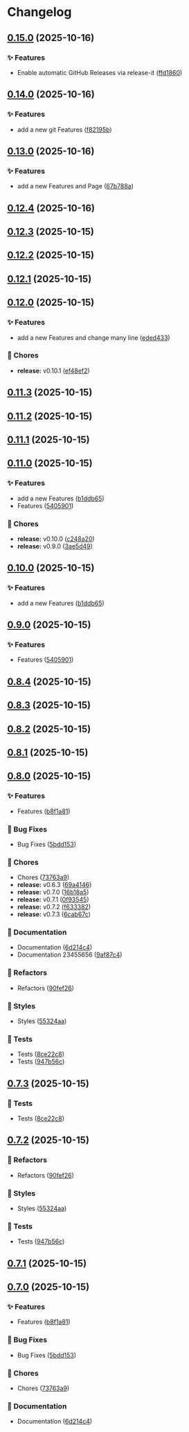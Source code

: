 # Changelog

## [0.15.0](https://github.com/zkhan360healthtek/release/compare/v0.14.0...v0.15.0) (2025-10-16)

### ✨ Features

* Enable automatic GitHub Releases via release-it ([ffd1860](https://github.com/zkhan360healthtek/release/commit/ffd18604e076ff205c5f013c0d4edb4784963c9e))

## [0.14.0](https://github.com/zkhan360healthtek/release/compare/v0.13.0...v0.14.0) (2025-10-16)

### ✨ Features

* add a new git Features ([f82195b](https://github.com/zkhan360healthtek/release/commit/f82195b3800277a329c6a5655720c343d51a9fc4))

## [0.13.0](https://github.com/zkhan360healthtek/release/compare/v0.12.4...v0.13.0) (2025-10-16)

### ✨ Features

* add a new Features and Page ([67b788a](https://github.com/zkhan360healthtek/release/commit/67b788ad9c79d8928120a32efc19919b9de829bc))

## [0.12.4](https://github.com/zkhan360healthtek/release/compare/v0.12.3...v0.12.4) (2025-10-16)

## [0.12.3](https://github.com/zkhan360healthtek/release/compare/v0.12.2...v0.12.3) (2025-10-15)

## [0.12.2](https://github.com/zkhan360healthtek/release/compare/v0.12.1...v0.12.2) (2025-10-15)

## [0.12.1](https://github.com/zkhan360healthtek/release/compare/v0.12.0...v0.12.1) (2025-10-15)

## [0.12.0](https://github.com/zkhan360healthtek/release/compare/v0.11.3...v0.12.0) (2025-10-15)

### ✨ Features

* add a new Features and change many line ([eded433](https://github.com/zkhan360healthtek/release/commit/eded4338aead7b455cabd15bf60fb98d3da923e1))

### 🧹 Chores

* **release:** v0.10.1 ([ef48ef2](https://github.com/zkhan360healthtek/release/commit/ef48ef22b1f2cfd1a94ecee4b4a4a9b2191e2047))

## [0.11.3](https://github.com/zkhan360healthtek/release/compare/v0.11.2...v0.11.3) (2025-10-15)

## [0.11.2](https://github.com/zkhan360healthtek/release/compare/v0.11.1...v0.11.2) (2025-10-15)

## [0.11.1](https://github.com/zkhan360healthtek/release/compare/v0.11.0...v0.11.1) (2025-10-15)

## [0.11.0](https://github.com/zkhan360healthtek/release/compare/v0.8.4...v0.11.0) (2025-10-15)

### ✨ Features

- add a new Features ([b1ddb65](https://github.com/zkhan360healthtek/release/commit/b1ddb657652bb036c379d7966e02f88403a33df0))
- Features ([5405901](https://github.com/zkhan360healthtek/release/commit/5405901c887e38a496ba81ae84e708b98e22c642))

### 🧹 Chores

- **release:** v0.10.0 ([c248a20](https://github.com/zkhan360healthtek/release/commit/c248a20cfe9cecf5affe8e814e4a14680f6d5cfd))
- **release:** v0.9.0 ([3ae5d49](https://github.com/zkhan360healthtek/release/commit/3ae5d4976f70dd1008524542472bc9437817f9c0))

## [0.10.0](https://github.com/zkhan360healthtek/release/compare/v0.9.0...v0.10.0) (2025-10-15)

### ✨ Features

- add a new Features ([b1ddb65](https://github.com/zkhan360healthtek/release/commit/b1ddb657652bb036c379d7966e02f88403a33df0))

## [0.9.0](https://github.com/zkhan360healthtek/release/compare/v0.8.4...v0.9.0) (2025-10-15)

### ✨ Features

- Features ([5405901](https://github.com/zkhan360healthtek/release/commit/5405901c887e38a496ba81ae84e708b98e22c642))

## [0.8.4](https://github.com/zkhan360healthtek/release/compare/v0.8.3...v0.8.4) (2025-10-15)

## [0.8.3](https://github.com/zkhan360healthtek/release/compare/v0.8.2...v0.8.3) (2025-10-15)

## [0.8.2](https://github.com/zkhan360healthtek/release/compare/v0.8.1...v0.8.2) (2025-10-15)

## [0.8.1](https://github.com/zkhan360healthtek/release/compare/v0.8.0...v0.8.1) (2025-10-15)

## [0.8.0](https://github.com/zkhan360healthtek/release/compare/v0.6.3...v0.8.0) (2025-10-15)

### ✨ Features

- Features ([b8f1a81](https://github.com/zkhan360healthtek/release/commit/b8f1a8106294476787f89bab7566e4195feb5138))

### 🐛 Bug Fixes

- Bug Fixes ([5bdd153](https://github.com/zkhan360healthtek/release/commit/5bdd153076656939b6522f7712e4f9d35c4e83aa))

### 🧹 Chores

- Chores ([73763a9](https://github.com/zkhan360healthtek/release/commit/73763a948cad71cd6e583ffa2ba58a25ad5b1d7c))
- **release:** v0.6.3 ([69a4146](https://github.com/zkhan360healthtek/release/commit/69a4146ebf044f0a9256e0fab97ee13df093f619))
- **release:** v0.7.0 ([16b18a5](https://github.com/zkhan360healthtek/release/commit/16b18a57b6c5438b90a3c66430b54eafcfb44daf))
- **release:** v0.7.1 ([0f93545](https://github.com/zkhan360healthtek/release/commit/0f9354567a1a9ceeb3d6afe0b2ee3ee149a5899f))
- **release:** v0.7.2 ([f633382](https://github.com/zkhan360healthtek/release/commit/f633382da44d8a26eb7b3438b3b3a48fea7894eb))
- **release:** v0.7.3 ([6cab67c](https://github.com/zkhan360healthtek/release/commit/6cab67caeb354cb25a2b696a770f4a1d1cf4eb49))

### 📝 Documentation

- Documentation ([6d214c4](https://github.com/zkhan360healthtek/release/commit/6d214c423b6f3455c795a6459d2c23b68a33f05a))
- Documentation 23455656 ([9af87c4](https://github.com/zkhan360healthtek/release/commit/9af87c4b61f02897e299c3de2c4e7796ba179d0f))

### 🔧 Refactors

- Refactors ([90fef26](https://github.com/zkhan360healthtek/release/commit/90fef26a29beeb639dff746cc22690eb98aaca72))

### 🎨 Styles

- Styles ([55324aa](https://github.com/zkhan360healthtek/release/commit/55324aace867e443aa7bcfd403e84eeda1c0d1ca))

### 🧪 Tests

- Tests ([8ce22c8](https://github.com/zkhan360healthtek/release/commit/8ce22c810af81425723ed2dcefb16eee4ac49198))
- Tests ([947b56c](https://github.com/zkhan360healthtek/release/commit/947b56c12ab09e6649b312439154ca5f839eac47))

## [0.7.3](https://github.com/zkhan360healthtek/release/compare/v0.7.2...v0.7.3) (2025-10-15)

### 🧪 Tests

- Tests ([8ce22c8](https://github.com/zkhan360healthtek/release/commit/8ce22c810af81425723ed2dcefb16eee4ac49198))

## [0.7.2](https://github.com/zkhan360healthtek/release/compare/v0.7.1...v0.7.2) (2025-10-15)

### 🔧 Refactors

- Refactors ([90fef26](https://github.com/zkhan360healthtek/release/commit/90fef26a29beeb639dff746cc22690eb98aaca72))

### 🎨 Styles

- Styles ([55324aa](https://github.com/zkhan360healthtek/release/commit/55324aace867e443aa7bcfd403e84eeda1c0d1ca))

### 🧪 Tests

- Tests ([947b56c](https://github.com/zkhan360healthtek/release/commit/947b56c12ab09e6649b312439154ca5f839eac47))

## [0.7.1](https://github.com/zkhan360healthtek/release/compare/v0.7.0...v0.7.1) (2025-10-15)

## [0.7.0](https://github.com/zkhan360healthtek/release/compare/v0.6.3...v0.7.0) (2025-10-15)

### ✨ Features

- Features ([b8f1a81](https://github.com/zkhan360healthtek/release/commit/b8f1a8106294476787f89bab7566e4195feb5138))

### 🐛 Bug Fixes

- Bug Fixes ([5bdd153](https://github.com/zkhan360healthtek/release/commit/5bdd153076656939b6522f7712e4f9d35c4e83aa))

### 🧹 Chores

- Chores ([73763a9](https://github.com/zkhan360healthtek/release/commit/73763a948cad71cd6e583ffa2ba58a25ad5b1d7c))

### 📝 Documentation

- Documentation ([6d214c4](https://github.com/zkhan360healthtek/release/commit/6d214c423b6f3455c795a6459d2c23b68a33f05a))
